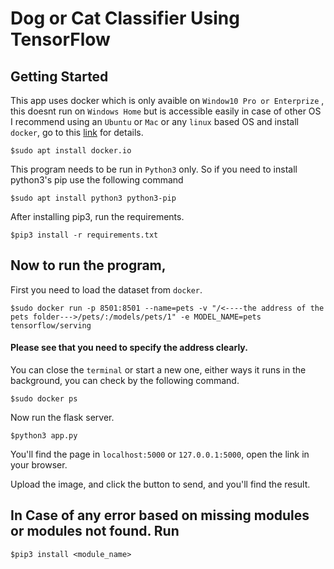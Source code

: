 # Dog or Cat Classifier Using TensorFlow

## Getting Started

This app uses docker which is only avaible on `Window10 Pro or Enterprize` , this doesnt run on `Windows Home`  but is accessible easily in case of other OS
I recommend using an `Ubuntu` or `Mac` or any `linux` based OS and install `docker`, go to this [link](https://docs.docker.com/get-docker/) for details.
    
    $sudo apt install docker.io

This program needs to be run in `Python3` only. So if you need to install python3's pip use the following command

    $sudo apt install python3 python3-pip

After installing pip3, run the requirements.

    $pip3 install -r requirements.txt

## Now to run the program,

First you need to load the dataset from `docker`.

    $sudo docker run -p 8501:8501 --name=pets -v "/<----the address of the pets folder--->/pets/:/models/pets/1" -e MODEL_NAME=pets tensorflow/serving

#### Please see that you need to specify the address clearly.

You can close the `terminal` or start a new one, either ways it runs in the background, you can check by the following command.

    $sudo docker ps

Now run the flask server.

    $python3 app.py

You'll find the page in `localhost:5000` or `127.0.0.1:5000`, open the link in your browser.

Upload the image, and click the button to send, and you'll find the result.

## In Case of any error based on missing modules or modules not found. Run 

    $pip3 install <module_name>

